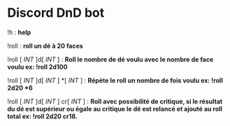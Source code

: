 # Discord DnD bot

!h : **help**

!roll : **roll un dé à 20 faces**

!roll [ *INT* ]d[ *INT* ] : **Roll le nombre de dé voulu avec le nombre de face voulu ex: !roll 2d100**

!roll [ *INT* ]d[ *INT* ] *[ *INT* ] : **Répète le roll un nombre de fois voulu ex: !roll 2d20 \*6**

!roll [ *INT* ]d[ *INT* ] cr[ *INT* ] : **Roll avec possibilité de critique, si le résultat du dé est supérieur ou égale au critique le dé est relancé et ajouté au roll total ex: !roll 2d20 cr18.**